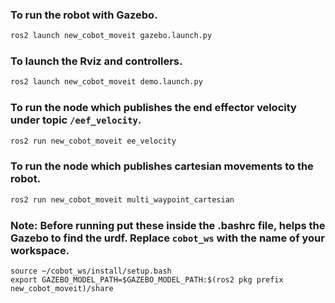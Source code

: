 
### To run the robot with Gazebo.
```bash
ros2 launch new_cobot_moveit gazebo.launch.py
```

### To launch the Rviz and controllers.
```bash
ros2 launch new_cobot_moveit demo.launch.py
```

### To run the node which publishes the end effector velocity under topic `/eef_velocity`.
```bash
ros2 run new_cobot_moveit ee_velocity
```

### To run the node which publishes cartesian movements to the robot.
```bash
ros2 run new_cobot_moveit multi_waypoint_cartesian
```


### Note: Before running put these inside the .bashrc file, helps the Gazebo to find the urdf. Replace `cobot_ws` with the name of your workspace.
```
source ~/cobot_ws/install/setup.bash
export GAZEBO_MODEL_PATH=$GAZEBO_MODEL_PATH:$(ros2 pkg prefix new_cobot_moveit)/share
```
